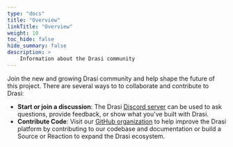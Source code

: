 ```yaml
---
type: "docs"
title: "Overview"
linkTitle: "Overview"
weight: 10
toc_hide: false
hide_summary: false
description: >
    Information about the Drasi community
---
```


Join the new and growing Drasi community and help shape the future of this project. There are several ways to to collaborate and contribute to Drasi:

* **Start or join a discussion**: The Drasi [Discord server](https://aka.ms/drasidiscord) can be used to ask questions, provide feedback, or show what you've built with Drasi.
* **Contribute Code**: Visit our [GitHub organization](https://github.com/drasi-project) to help improve the Drasi platform by contributing to our codebase and documentation or build a Source or Reaction to expand the Drasi ecosystem.

